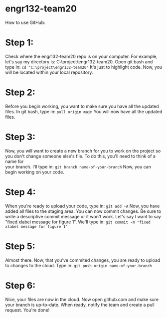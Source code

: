 # engr132-team20
How to use GitHub:
# Step 1:
   Check where the engr132-team20 repo is on your computer. For example, let's say my directory is: C:\project\engr132-team20. Open git bash and type in: 
   `cd "C:\project\engr132-team20"`
   It's just to highlight code. Now, you will be located within your local repository.
# Step 2:
   Before you begin working, you want to make sure you have all the updated files. In git bash, type in:
   `pull origin main`
   You will now have all the updated files.
# Step 3: 
   Now, you will want to create a new branch for you to work on the project so you don't change someone else's file. To do this, you'll need to think of a name for     
   your branch.  I'll type in: 
   `git branch name-of-your-branch`
   Now, you can begin working on your code.
# Step 4:
   When you're ready to upload your code, type in:
   `git add -A`
   Now, you have added all files to the staging area. You can now commit changes. Be sure to write a descriptive commit message or it won't work. Let's say I want 
   to say "fixed xlabel message for figure 1". We'll type in:
   `git commit -m "fixed xlabel message for figure 1"`
# Step 5:
   Almost there. Now, that you've commited changes, you are ready to upload to changes to the cloud. Type in:
   `git push origin name-of-your-branch`
# Step 6:
   Nice, your files are now in the cloud. Now open github.com and make sure your branch is up-to-date. When ready, notify the team and create a pull request. 
   You're done!
